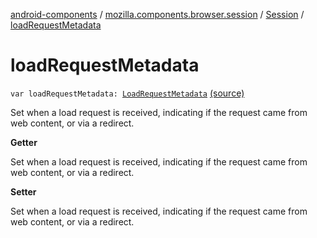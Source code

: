 [android-components](../../index.md) / [mozilla.components.browser.session](../index.md) / [Session](index.md) / [loadRequestMetadata](./load-request-metadata.md)

# loadRequestMetadata

`var loadRequestMetadata: `[`LoadRequestMetadata`](../../mozilla.components.browser.session.engine.request/-load-request-metadata/index.md) [(source)](https://github.com/mozilla-mobile/android-components/blob/master/components/browser/session/src/main/java/mozilla/components/browser/session/Session.kt#L238)

Set when a load request is received, indicating if the request came from web content, or via a redirect.

**Getter**

Set when a load request is received, indicating if the request came from web content, or via a redirect.

**Setter**

Set when a load request is received, indicating if the request came from web content, or via a redirect.

